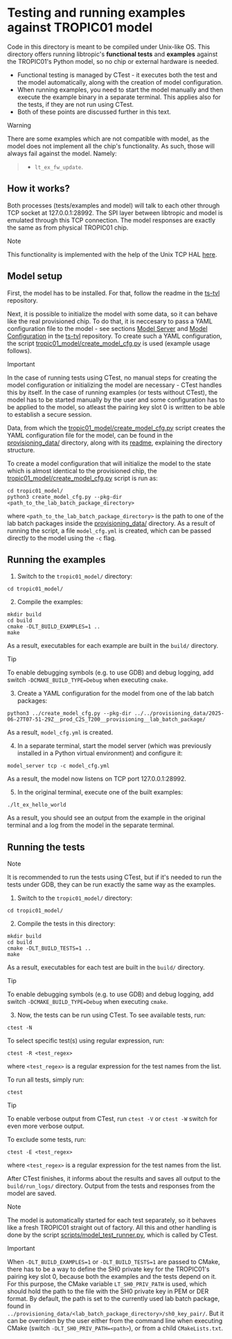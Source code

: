 # Testing and running examples against TROPIC01 model
Code in this directory is meant to be compiled under Unix-like OS. This directory offers running libtropic's **functional tests** and **examples** against the TROPIC01's Python model, so no chip or external hardware is needed.

- Functional testing is managed by CTest - it executes both the test and the model automatically, along with the creation of model configuration.
- When running examples, you need to start the model manually and then execute the example binary in a separate terminal. This applies also for the tests, if they are not run using CTest.
- Both of these points are discussed further in this text.

> [!WARNING]
There are some examples which are not compatible with model, as the model does not implement all the chip's functionality. As such, those will always fail against the model. Namely:
> - `lt_ex_fw_update`.

## How it works?
Both processes (tests/examples and model) will talk to each other through TCP socket at 127.0.0.1:28992. The SPI layer between libtropic and model is emulated through this TCP connection. The model responses are exactly the same as from physical TROPIC01 chip.
> [!NOTE]
This functionality is implemented with the help of the Unix TCP HAL [here](../hal/port/unix/lt_port_unix_tcp.c).

## Model setup
First, the model has to be installed. For that, follow the readme in the [ts-tvl](https://github.com/tropicsquare/ts-tvl) repository.

Next, it is possible to initialize the model with some data, so it can behave like the real provisioned chip. To do that, it is neccesary to pass a YAML configuration file to the model - see sections [Model Server](https://github.com/tropicsquare/ts-tvl?tab=readme-ov-file#model-server) and [Model Configuration](https://github.com/tropicsquare/ts-tvl?tab=readme-ov-file#model-configuration) in the [ts-tvl](https://github.com/tropicsquare/ts-tvl) repository. To create such a YAML configuration, the script [tropic01_model/create_model_cfg.py](./create_model_cfg.py) is used (example usage follows).

> [!IMPORTANT]
In the case of running tests using CTest, no manual steps for creating the model configuration or initializing the model are necessary - CTest handles this by itself. In the case of running examples (or tests without CTest), the model has to be started manually by the user and some configuration has to be applied to the model, so atleast the pairing key slot 0 is written to be able to establish a secure session.

Data, from which the [tropic01_model/create_model_cfg.py](./create_model_cfg.py) script creates the YAML configuration file for the model, can be found in the [provisioning_data/](../provisioning_data/) directory, along with its [readme](../provisioning_data/README.md), explaining the directory structure.

To create a model configuration that will initialize the model to the state which is almost identical to the provisioned chip, the [tropic01_model/create_model_cfg.py](./create_model_cfg.py) script is run as:
```shell
cd tropic01_model/
python3 create_model_cfg.py --pkg-dir <path_to_the_lab_batch_package_directory>
```
where `<path_to_the_lab_batch_package_directory>` is the path to one of the lab batch packages inside the [provisioning_data/](../provisioning_data/) directory. As a result of running the script, a file `model_cfg.yml` is created, which can be passed directly to the model using the `-c` flag.

## Running the examples
1. Switch to the `tropic01_model/` directory:
```shell
cd tropic01_model/
```
2. Compile the examples:
```shell
mkdir build
cd build
cmake -DLT_BUILD_EXAMPLES=1 ..
make
```
As a result, executables for each example are built in the `build/` directory.
> [!TIP]
To enable debugging symbols (e.g. to use GDB) and debug logging, add switch `-DCMAKE_BUILD_TYPE=Debug` when executing `cmake`.

3. Create a YAML configuration for the model from one of the lab batch packages:
```shell
python3 ../create_model_cfg.py --pkg-dir ../../provisioning_data/2025-06-27T07-51-29Z__prod_C2S_T200__provisioning__lab_batch_package/
```
As a result, `model_cfg.yml` is created.

4. In a separate terminal, start the model server (which was previously installed in a Python virtual environment) and configure it:
```shell
model_server tcp -c model_cfg.yml
```
As a result, the model now listens on TCP port 127.0.0.1:28992.

5. In the original terminal, execute one of the built examples:
```shell
./lt_ex_hello_world
```
As a result, you should see an output from the example in the original terminal and a log from the model in the separate terminal.

## Running the tests
> [!NOTE]
It is recommended to run the tests using CTest, but if it's needed to run the tests under GDB, they can be run exactly the same way as the examples.

1. Switch to the `tropic01_model/` directory:
```shell
cd tropic01_model/
```
2. Compile the tests in this directory:
```shell
mkdir build
cd build
cmake -DLT_BUILD_TESTS=1 ..
make
```
As a result, executables for each test are built in the `build/` directory.
> [!TIP]
To enable debugging symbols (e.g. to use GDB) and debug logging, add switch `-DCMAKE_BUILD_TYPE=Debug` when executing `cmake`.

3. Now, the tests can be run using CTest. To see available tests, run:
```shell
ctest -N
```
To select specific test(s) using regular expression, run:
```shell
ctest -R <test_regex>
```
where `<test_regex>` is a regular expression for the test names from the list.

To run all tests, simply run:
```shell
ctest
```
> [!TIP]
To enable verbose output from CTest, run `ctest -V` or `ctest -W` switch for even more verbose output.

To exclude some tests, run:
```shell
ctest -E <test_regex>
```
where `<test_regex>` is a regular expression for the test names from the list.

After CTest finishes, it informs about the results and saves all output to the `build/run_logs/` directory. Output from the tests and responses from the model are saved.
> [!NOTE]
The model is automatically started for each test separately, so it behaves like a fresh TROPIC01 straight out of factory. All this and other handling is done by the script [scripts/model_test_runner.py](../scripts/model_test_runner.py), which is called by CTest.

> [!IMPORTANT]
> When `-DLT_BUILD_EXAMPLES=1` or `-DLT_BUILD_TESTS=1` are passed to CMake, there has to be a way to define the SH0 private key for the TROPIC01's pairing key slot 0, because both the examples and the tests depend on it. For this purpose, the CMake variable `LT_SH0_PRIV_PATH` is used, which should hold the path to the file with the SH0 private key in PEM or DER format. By default, the path is set to the currently used lab batch package, found in `../provisioning_data/<lab_batch_package_directory>/sh0_key_pair/`. But it can be overriden by the user either from the command line when executing CMake (switch `-DLT_SH0_PRIV_PATH=<path>`), or from a child `CMakeLists.txt`.